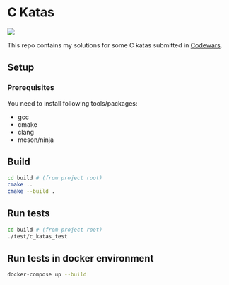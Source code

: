 # C Katas

![](https://www.codewars.com/users/besterboris/badges/micro)

This repo contains my solutions for some C katas submitted in [Codewars](https://www.codewars.com).

## Setup

### Prerequisites

You need to install following tools/packages:

* gcc
* cmake
* clang
* meson/ninja

## Build

```bash
cd build # (from project root)
cmake ..
cmake --build .
```

## Run tests

```bash
cd build # (from project root)
./test/c_katas_test
```

## Run tests in docker environment

```bash
docker-compose up --build
```
